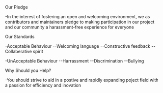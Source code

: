 Our Pledge

-In the interest of fostering an open and welcoming environment, we as contributors and maintainers pledge to making participation in our project and our community a harassment-free experience for everyone

Our Standards

-Acceptable Behaviour
--Welcoming language
--Constructive feedback
--Collaberative spirit

-UnAcceptable Behaviour
--Harrassment
--Discrimination
--Bullying

Why Should you Help?

-You should strive to aid in a postive and rapidly expanding poject field with a passion for efficiency and inovation
